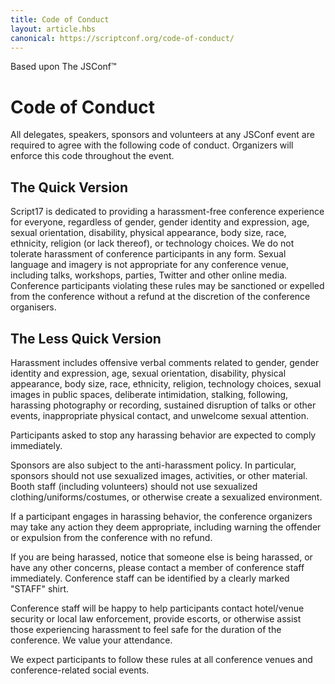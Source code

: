 ```yaml
---
title: Code of Conduct
layout: article.hbs
canonical: https://scriptconf.org/code-of-conduct/
---
```


Based upon The JSConf™

# Code of Conduct

All delegates, speakers, sponsors and volunteers at any JSConf event are
required to agree with the following code of conduct. Organizers will enforce
this code throughout the event.

## The Quick Version

Script17 is dedicated to providing a harassment-free conference experience
for everyone, regardless of gender, gender identity and expression,
age, sexual orientation, disability, physical appearance, body size, race,
ethnicity, religion (or lack thereof), or technology choices. We do not
tolerate harassment of conference participants in any form. Sexual language
and imagery is not appropriate for any conference venue, including talks,
workshops, parties, Twitter and other online media. Conference participants
violating these rules may be sanctioned or expelled from the conference
without a refund at the discretion of the conference organisers.

## The Less Quick Version

Harassment includes offensive verbal comments related to gender, gender identity
and expression, age, sexual orientation, disability, physical appearance,
body size, race, ethnicity, religion, technology choices, sexual images in
public spaces, deliberate intimidation, stalking, following, harassing photography
or recording, sustained disruption of talks or other events, inappropriate physical
contact, and unwelcome sexual attention.

Participants asked to stop any harassing behavior are expected to comply immediately.

Sponsors are also subject to the anti-harassment policy. In particular, sponsors
should not use sexualized images, activities, or other material. Booth staff
(including volunteers) should not use sexualized clothing/uniforms/costumes,
or otherwise create a sexualized environment.

If a participant engages in harassing behavior, the conference organizers
may take any action they deem appropriate, including warning the offender
or expulsion from the conference with no refund.

If you are being harassed, notice that someone else is being harassed, or
have any other concerns, please contact a member of conference staff immediately.
Conference staff can be identified by a clearly marked "STAFF" shirt.


Conference staff will be happy to help participants contact hotel/venue
security or local law enforcement, provide escorts, or otherwise assist
those experiencing harassment to feel safe for the duration of the
conference. We value your attendance.

We expect participants to follow these rules at all conference venues
and conference-related social events.

